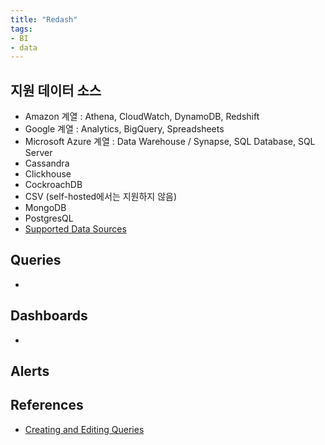 ```yaml
---
title: "Redash"
tags:
- BI
- data
---
```


## 지원 데이터 소스 
- Amazon 계열 : Athena, CloudWatch, DynamoDB, Redshift
- Google 계열 : Analytics, BigQuery, Spreadsheets
- Microsoft Azure 계열 : Data Warehouse / Synapse, SQL Database, SQL Server
- Cassandra
- Clickhouse
- CockroachDB
- CSV (self-hosted에서는 지원하지 않음)
- MongoDB
- PostgresQL
- [Supported Data Sources](https://redash.io/help/data-sources/querying/supported-data-sources)

## Queries
- 

## Dashboards
- 

## Alerts


## References
- [Creating and Editing Queries](https://redash.io/help/user-guide/querying/writing-queries)
